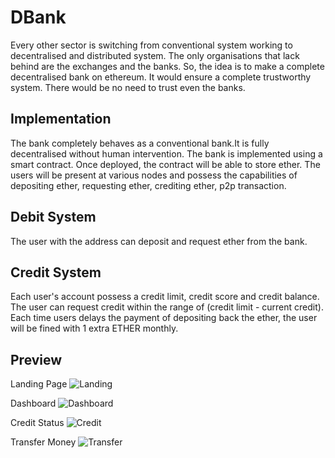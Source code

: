 # DBank

Every other sector is switching from conventional system working to decentralised and distributed system. The only organisations that lack behind are the exchanges and the banks. So, the idea is to make a complete decentralised bank on ethereum. It would ensure a complete trustworthy system. There would be no need to trust even the banks.

## Implementation

The bank completely behaves as a conventional bank.It is fully decentralised without human intervention. The bank is implemented using a smart contract. Once deployed, the contract will be able to store ether. The users will be present at various nodes and possess the capabilities of depositing ether, requesting ether, crediting ether, p2p transaction.

## Debit System

The user with the address can deposit and request ether from the bank.

## Credit System

Each user's account possess a credit limit, credit score and credit balance. The user can request credit within the range of 
(credit limit - current credit). Each time users delays the payment of depositing back the ether, the user will be fined with 
1 extra ETHER monthly.

## Preview
Landing Page
![Landing](https://raw.githubusercontent.com/tranoidityFluidment/simply_insured/blob/Contracts/public/media/preview/Main.png)

Dashboard
![Dashboard](https://raw.githubusercontent.com/tranoidityFluidment/simply_insured/blob/Contracts/public/media/preview/Dashboard.png)

Credit Status
![Credit](https://raw.githubusercontent.com/tranoidityFluidment/simply_insured/blob/Contracts/public/media/preview/Credit.png)

Transfer Money
![Transfer](https://raw.githubusercontent.com/tranoidityFluidment/simply_insured/blob/Contracts/public/media/preview/Transfer.png)



